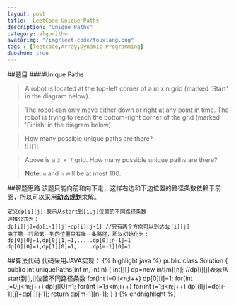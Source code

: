 ```yaml
---
layout: post
title:  LeetCode-Unique Paths
description: "Unique Paths"
category: algorithm
avatarimg: "/img/leet-code/touxiang.png"
tags : [leetcode,Array,Dynamic Programming]
duoshuo: true
---
```

##题目
####Unique Paths
>A robot is located at the top-left corner of a m x n grid (marked 'Start' in the diagram below).

>The robot can only move either down or right at any point in time. The robot is trying to reach the bottom-right corner of the grid (marked 'Finish' in the diagram below).

>How many possible unique paths are there?   
>![][1]

>Above is a `3 x 7` grid. How many possible unique paths are there?

>**Note**: `m` and `n` will be at most 100.

<!-- more -->
	
##解题思路
该题只能向前和向下走，这样右边和下边位置的路径条数依赖于前面，所以可以采用**动态规划**求解。

	定义dp[i][j]:表示从start到[i,j]位置的不同路径条数
	递推公式为：
	dp[i][j]=dp[i-1][j]+dp[i][j-1] //只有两个方向可以到达dp[i][j]
	由于第一行和第一列的位置只有唯一条路径，所以初始化为：
	dp[0][0]=1,dp[0][1]=1,.....dp[0][n-1]=1
	dp[0][0]=1,dp[1][0]=1,.....dp[m-1][0]=1

##算法代码
代码采用JAVA实现：
{% highlight java %}
public class Solution {
    public int uniquePaths(int m, int n) {
        int[][] dp=new int[m][n]; //dp[i][j]表示从start到[i,j]位置不同路径条数
        for(int i=0;i<n;i++)
        	dp[0][i]=1;
        for(int j=0;j<m;j++)
        	dp[j][0]=1;
        for(int i=1;i<m;i++)
        	for(int j=1;j<n;j++)
        		dp[i][j]=dp[i-1][j]+dp[i][j-1];
        return dp[m-1][n-1];
    }
}
{% endhighlight %}

